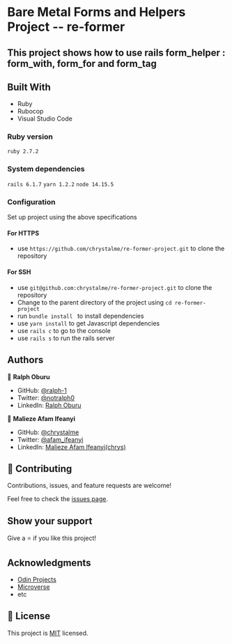 # Bare Metal Forms and Helpers Project -- re-former
## This project shows how to use rails form_helper : form_with, form_for and form_tag
<!-- ![screenshot](./images/img.png) -->
## Built With

- Ruby
- Rubocop
- Visual Studio Code

### Ruby version

  ``` ruby 2.7.2 ```

### System dependencies

  ``` rails 6.1.7 ```
  ``` yarn 1.2.2 ```
  ``` node 14.15.5 ```

### Configuration

  Set up project using the above specifications
   #### For HTTPS
   - use ``` https://github.com/chrystalme/re-former-project.git ``` to clone the repository
   #### For SSH
   - use ``` git@github.com:chrystalme/re-former-project.git ``` to clone the repository
   - Change to the parent directory of the project using 
    ``` cd re-former-project ```
   - run ```bundle install ``` to install dependencies
   - use ``` yarn install ``` to get Javascript dependencies
   - use ``` rails c ``` to go to the console
   - use ``` rails s ``` to run the rails server

## Authors

👤 **Ralph Oburu**

- GitHub: [@ralph-1](https://github.com/Ralph-1)
- Twitter: [@notralph0](https://twitter.com/NotRalph0)
- LinkedIn: [Ralph Oburu](https://www.linkedin.com/in/ralph-oburu-092a561b1/)

👤 **Malieze Afam Ifeanyi**

- GitHub: [@chrystalme](https://github.com/chrystalme)
- Twitter: [@afam_ifeanyi](https://twitter.com/afam_ifeanyi)
- LinkedIn: [Malieze Afam Ifeanyi(chrys)](https://linkedin.com/afam-chrys)

## 🤝 Contributing

Contributions, issues, and feature requests are welcome!

Feel free to check the [issues page](https://github.com/chrystalme/re-former-project/issues).

## Show your support

Give a ⭐️ if you like this project!

## Acknowledgments

- [Odin Projects](https://www.theodinproject.com/) 
- [Microverse](https://microverse.com)
- etc

## 📝 License

This project is [MIT](https://mit-license.org/) licensed.
